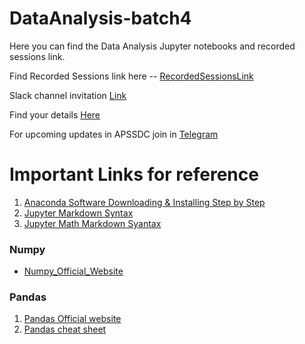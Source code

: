 # DataAnalysis-batch4
Here you can find the Data Analysis Jupyter notebooks and recorded sessions link.



Find Recorded Sessions link here -- <a href="https://drive.google.com/drive/folders/12MLL93kY7wwr8NAo6bjFy2xLK-MbBo9s?usp=sharing">RecordedSessionsLink</a>

Slack channel invitation [Link](https://join.slack.com/t/dataanalysispython/shared_invite/zt-h2yy5ldf-e7qb0yHWIy7309vHiNWhGQ)

Find your details [Here](https://docs.google.com/spreadsheets/d/1CcNRV-IMqncJ4BysKR42D7aueoDltY5c-OJJMev7pi0/edit?usp=sharing)

For upcoming updates in APSSDC join in [Telegram](t.me/apssdcupdates)

# Important Links for reference

1. [Anaconda Software Downloading & Installing Step by Step](https://medium.com/@anilkumarteegala/getting-started-with-anaconda-and-jupyter-notebook-on-windows-68e68a2a3bbb)
2. [Jupyter Markdown Syntax](https://www.markdownguide.org/cheat-sheet/)
3. [Jupyter Math Markdown Syantax](https://www.math.ubc.ca/~pwalls/math-python/jupyter/latex/)
### Numpy
* [Numpy_Official_Website](http://numpy.org/)

### Pandas 

1. [Pandas Official website](https://pandas.pydata.org/docs/user_guide/index.html#user-guide)
2. [Pandas cheat sheet](https://pandas.pydata.org/Pandas_Cheat_Sheet.pdf)

